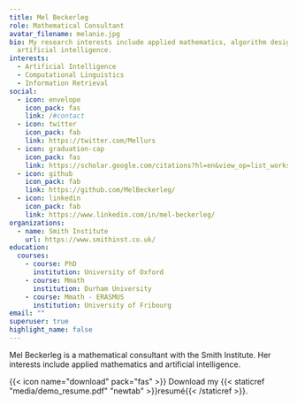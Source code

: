 ```yaml
---
title: Mel Beckerleg
role: Mathematical Consultant
avatar_filename: melanie.jpg
bio: My research interests include applied mathematics, algorithm design and
  artificial intelligence.
interests:
  - Artificial Intelligence
  - Computational Linguistics
  - Information Retrieval
social:
  - icon: envelope
    icon_pack: fas
    link: /#contact
  - icon: twitter
    icon_pack: fab
    link: https://twitter.com/Mellurs
  - icon: graduation-cap
    icon_pack: fas
    link: https://scholar.google.com/citations?hl=en&view_op=list_works&gmla=AJsN-F5V3WGdLoNDKf0bjMDHodo4Zed0qvf56-H3uRPtOSHqD4W1tVpcMdekfCkZ3C066w2s5OmPzxZTOJFvCK6cLxjd1WK3yw&user=Ve_HlbIAAAAJ
  - icon: github
    icon_pack: fab
    link: https://github.com/MelBeckerleg/
  - icon: linkedin
    icon_pack: fab
    link: https://www.linkedin.com/in/mel-beckerleg/
organizations:
  - name: Smith Institute
    url: https://www.smithinst.co.uk/
education:
  courses:
    - course: PhD
      institution: University of Oxford
    - course: Mmath
      institution: Durham University
    - course: Mmath - ERASMUS
      institution: University of Fribourg
email: ""
superuser: true
highlight_name: false
---
```

Mel Beckerleg is a mathematical consultant with the Smith Institute. Her interests include applied mathematics and artificial intelligence. 

{{< icon name="download" pack="fas" >}} Download my {{< staticref "media/demo_resume.pdf" "newtab" >}}resumé{{< /staticref >}}.